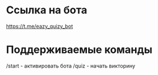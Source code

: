 # Ссылка на бота
https://t.me/eazy_quizy_bot

# Поддерживаемые команды
/start - активировать бота
/quiz - начать викторину